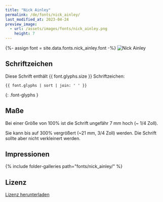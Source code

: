 ```yaml
---
title: "Nick Ainley"
permalink: /de/fonts/nick_ainley/
last_modified_at: 2023-04-24
preview_image:
  - url: /assets/images/fonts/nick_ainley.png
    height: 7
---
```

{%- assign font = site.data.fonts.nick_ainley.font -%}
![Nick Ainley](/assets/images/fonts/nick_ainley.png)


## Schriftzeichen

Diese Schrift enthält  {{ font.glyphs.size }} Schriftzeichen:

```
{{ font.glyphs | sort | join: ' ' }}
```
{: .font-glyphs }


## Maße

Bei einer Größe von 100% ist die Schrift ungefähr 7 mm hoch (~ 1/4 Zoll).

Sie kann bis auf 300% vergrößert (~21 mm, 3/4 Zoll) werden. Die Schrift sollte aber nicht verkleinert werden.


## Impressionen

{% include folder-galleries path="fonts/nick_ainley/" %}


## Lizenz

[Lizenz herunterladen](https://github.com/inkstitch/inkstitch/tree/main/fonts/nick_ainley/LICENSE)
